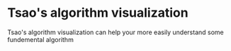 # Tsao's algorithm visualization
Tsao's algorithm visualization can help your more easily understand some fundemental algorithm
